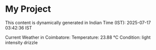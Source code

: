 # My Project

This content is dynamically generated in Indian Time (IST): 2025-07-17 03:42:36 IST


Current Weather in Coimbatore:
Temperature: 23.88 °C
Condition: light intensity drizzle
